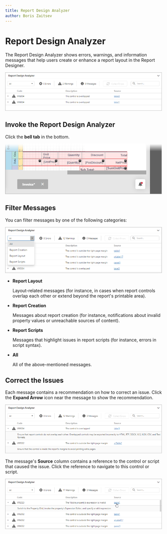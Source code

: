 ```yaml
---
title: Report Design Analyzer
author: Boris Zaitsev
---
```

# Report Design Analyzer

The Report Design Analyzer shows errors, warnings, and information messages that help users create or enhance a report layout in the Report Designer.

![](../../../../images/eurd-web-report-design-analyzer.png)

## Invoke the Report Design Analyzer

Click the **bell tab** in the bottom.

![](../../../../images/eurd-web-report-design-analyzer-invoke-with-bell.png)

## Filter Messages

You can filter messages by one of the following categories:

![](../../../../images/eurd-web-report-design-analyzer-filter-messages.png)

* **Report Layout**

    Layout-related messages (for instance, in cases when report controls overlap each other or extend beyond the report's printable area).

* **Report Creation**

    Messages about report creation (for instance, notifications about invalid property values or unreachable sources of content).

* **Report Scripts**

    Messages that highlight issues in report scripts (for instance, errors in script syntax).

* **All**

    All of the above-mentioned messages.

## Correct the Issues

Each message contains a recommendation on how to correct an issue. Click the **Expand Arrow** icon near the message to show the recommendation.

![](../../../../images/eurd-web-report-design-analyzer-expand-message.png)

The message's **Source** column contains a reference to the control or script that caused the issue. Click the reference to navigate to this control or script.

![](../../../../images/eurd-web-report-design-analyzer-navigate-to-control.png)
